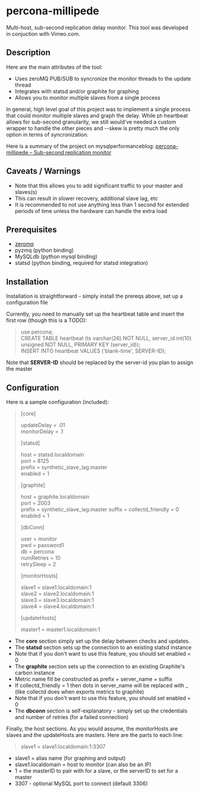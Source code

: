 percona-millipede
=================

Multi-host, sub-second replication delay monitor.  This tool was developed in conjuction with Vimeo.com.

Description
-----------

Here are the main attributes of the tool:

* Uses zeroMQ PUB/SUB to syncronize the monitor threads to the update thread
* Integrates with statsd and/or graphite for graphing
* Allows you to monitor multiple slaves from a single process

In general, high level goal of this project was to implement a single process that could monitor multiple slaves and graph the delay.  While pt-heartbeat allows for sub-second granularity, we still would've needed a custom wrapper to handle the other pieces and --skew is pretty much the only option in terms of syncronization.  

Here is a summary of the project on mysqlperformanceblog: [percona-millipede – Sub-second replication monitor](http://www.mysqlperformanceblog.com/2014/04/15/percona-millipede-sub-second-replication-monitor/)

Caveats / Warnings
------------------

* Note that this allows you to add significant traffic to your master and slaves(s)
 * This can result in slower recovery, additional slave lag, etc
 * It is recommended to not use anything less than 1 second for extended periods of time unless the hardware can handle the extra load

Prerequisites
-------------

* [zeromq](http://zeromq.org/)
* pyzmq (python binding)
* MySQLdb (python mysql binding)
* statsd (python binding, required for statsd integration)

Installation
------------

Installation is straightforward - simply install the prereqs above, set up a configuration file

Currently, you need to manually set up the heartbeat table and insert the first row (though this is a TODO):

> use percona;  
> CREATE TABLE heartbeat (ts varchar(26) NOT NULL, server_id int(10) unsigned NOT NULL, PRIMARY KEY (server_id));  
> INSERT INTO heartbeat VALUES ('blank-time', SERVER-ID);

Note that **SERVER-ID** should be replaced by the server-id you plan to assign the master

Configuration
-------------

Here is a sample configuration (included):

> [core]
> 
> updateDelay = .01  
> monitorDelay = .1
> 
> [statsd]
> 
> host = statsd.localdomain  
> port = 8125  
> prefix = synthetic_slave_lag.master  
> enabled = 1
>
> [graphite]
> 
> host = graphite.localdomain  
> port = 2003  
> prefix = synthetic_slave_lag.master
> suffix =
> collectd_friendly = 0
> enabled = 1
> 
> [dbConn]
> 
> user = monitor  
> pwd = password1  
> db = percona  
> numRetries = 10  
> retrySleep = 2
> 
> [monitorHosts]
> 
> slave1 = slave1.localdomain:1  
> slave2 = slave2.localdomain:1  
> slave3 = slave3.localdomain:1  
> slave4 = slave4.localdomain:1
> 
> [updateHosts]
> 
> master1 = master1.localdomain:1

* The **core** section simply set up the delay between checks and updates.
* The **statsd** section sets up the connection to an existing statsd instance
 * Note that if you don't want to use this feature, you should set enabled = 0
* The **graphite** section sets up the connection to an existing Graphite's carbon instance
 * Metric name fill be constructed as prefix + server_name + suffix
 * If collectd_friendly = 1 then dots in server_name will be replaced with _ (like collectd does when exports metrics to graphite)
 * Note that if you don't want to use this feature, you should set enabled = 0
* The **dbconn** section is self-explanatory - simply set up the credentials and number of retries (for a failed connection)

Finally, the host sections.  As you would assume, the monitorHosts are slaves and the updateHosts are masters.  Here are the parts to each line:

> slave1 = slave1.localdomain:1:3307

* slave1 = alias name (for graphing and output)
* slave1.localdomain = host to monitor (can also be an IP)
* 1 = the masterID to pair with for a slave, or the serverID to set for a master
* 3307 - optional MySQL port to connect (default 3306)

